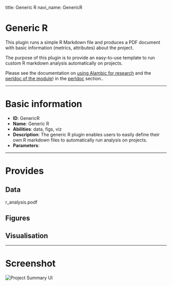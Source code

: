 title: Generic R
navi_name: GenericR


# Generic R

This plugin runs a simple R Markdown file and produces a PDF document with basic information (metrics, attributes) about the project.

The purpose of this plugin is to provide an easy-to-use template to run custom R markdown analysis automatically on projects.

Please see the documentation on [using Alambic for research](/About/ForResearch.html) and the [perldoc of the module](/perldoc/Alambic/Plugins/GenericR.pm.html)) in the [perldoc](/perldoc/index.html) section..

-----

# Basic information

* **ID**: GenericR
* **Name**: Generic R
* **Abilities**: data, figs, viz
* **Description**:
  The generic R plugin enables users to easily define their own R markdown files to automatically run analysis on projects.
* **Parameters**:

-----

# Provides

## Data

r_analysis.podf

## Figures

## Visualisation

-----

# Screenshot

![Project Summary UI](/images/projectsummary_ui.png)
